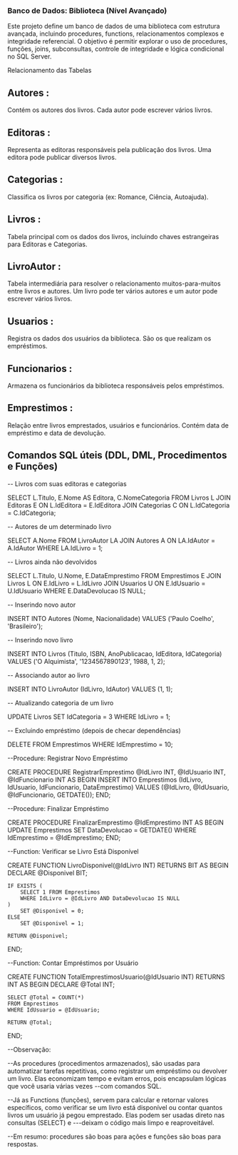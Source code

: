 ### Banco de Dados: Biblioteca (Nível Avançado)

Este projeto define um banco de dados de uma biblioteca com estrutura avançada, incluindo procedures, functions, relacionamentos complexos e integridade referencial.
O objetivo é permitir explorar o uso de procedures, funções, joins, subconsultas, controle de integridade e lógica condicional no SQL Server.



 Relacionamento das Tabelas


## Autores :

Contém os autores dos livros. Cada autor pode escrever vários livros.



## Editoras :

Representa as editoras responsáveis pela publicação dos livros. Uma editora pode publicar diversos livros.



## Categorias :

Classifica os livros por categoria (ex: Romance, Ciência, Autoajuda).



## Livros :

Tabela principal com os dados dos livros, incluindo chaves estrangeiras para Editoras e Categorias.



## LivroAutor :

Tabela intermediária para resolver o relacionamento muitos-para-muitos entre livros e autores. Um livro pode ter vários autores e um autor pode escrever vários livros.



## Usuarios :

Registra os dados dos usuários da biblioteca. São os que realizam os empréstimos.



## Funcionarios :

Armazena os funcionários da biblioteca responsáveis pelos empréstimos.



## Emprestimos : 

Relação entre livros emprestados, usuários e funcionários. Contém data de empréstimo e data de devolução.



## Comandos SQL úteis (DDL, DML, Procedimentos e Funções)

-- Livros com suas editoras e categorias

SELECT L.Titulo, E.Nome AS Editora, C.NomeCategoria
FROM Livros L
JOIN Editoras E ON L.IdEditora = E.IdEditora
JOIN Categorias C ON L.IdCategoria = C.IdCategoria;


-- Autores de um determinado livro

SELECT A.Nome
FROM LivroAutor LA
JOIN Autores A ON LA.IdAutor = A.IdAutor
WHERE LA.IdLivro = 1;


-- Livros ainda não devolvidos

SELECT L.Titulo, U.Nome, E.DataEmprestimo
FROM Emprestimos E
JOIN Livros L ON E.IdLivro = L.IdLivro
JOIN Usuarios U ON E.IdUsuario = U.IdUsuario
WHERE E.DataDevolucao IS NULL;


-- Inserindo novo autor

INSERT INTO Autores (Nome, Nacionalidade)
VALUES ('Paulo Coelho', 'Brasileiro');


-- Inserindo novo livro

INSERT INTO Livros (Titulo, ISBN, AnoPublicacao, IdEditora, IdCategoria)
VALUES ('O Alquimista', '1234567890123', 1988, 1, 2);


-- Associando autor ao livro

INSERT INTO LivroAutor (IdLivro, IdAutor)
VALUES (1, 1);


-- Atualizando categoria de um livro

UPDATE Livros
SET IdCategoria = 3
WHERE IdLivro = 1;


-- Excluindo empréstimo (depois de checar dependências)

DELETE FROM Emprestimos
WHERE IdEmprestimo = 10;


--Procedure: Registrar Novo Empréstimo

CREATE PROCEDURE RegistrarEmprestimo
    @IdLivro INT,
    @IdUsuario INT,
    @IdFuncionario INT
AS
BEGIN
    INSERT INTO Emprestimos (IdLivro, IdUsuario, IdFuncionario, DataEmprestimo)
    VALUES (@IdLivro, @IdUsuario, @IdFuncionario, GETDATE());
END;


--Procedure: Finalizar Empréstimo

CREATE PROCEDURE FinalizarEmprestimo
    @IdEmprestimo INT
AS
BEGIN
    UPDATE Emprestimos
    SET DataDevolucao = GETDATE()
    WHERE IdEmprestimo = @IdEmprestimo;
END;


--Function: Verificar se Livro Está Disponível

CREATE FUNCTION LivroDisponivel(@IdLivro INT)
RETURNS BIT
AS
BEGIN
    DECLARE @Disponivel BIT;

    IF EXISTS (
        SELECT 1 FROM Emprestimos
        WHERE IdLivro = @IdLivro AND DataDevolucao IS NULL
    )
        SET @Disponivel = 0;
    ELSE
        SET @Disponivel = 1;

    RETURN @Disponivel;
END;


--Function: Contar Empréstimos por Usuário

CREATE FUNCTION TotalEmprestimosUsuario(@IdUsuario INT)
RETURNS INT
AS
BEGIN
    DECLARE @Total INT;

    SELECT @Total = COUNT(*)
    FROM Emprestimos
    WHERE IdUsuario = @IdUsuario;

    RETURN @Total;
END;



--Observação: 

--As procedures (procedimentos armazenados), são usadas para automatizar tarefas repetitivas, como registrar um empréstimo ou devolver um livro. Elas economizam tempo e evitam erros, pois encapsulam lógicas que você usaria várias vezes --com comandos SQL.

--Já as Functions (funções), servem para calcular e retornar valores específicos, como verificar se um livro está disponível ou contar quantos livros um usuário já pegou emprestado. Elas podem ser usadas direto nas consultas (SELECT) e ---deixam o código mais limpo e reaproveitável.

--Em resumo: procedures são boas para ações e funções são boas para respostas.
